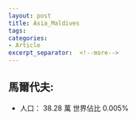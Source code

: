 ```yaml
---
layout: post
title: Asia_Maldives
tags: 
categories:
- Article
excerpt_separator:  <!--more-->
---
```

## 馬爾代夫:
- 人口： 38.28 萬 世界佔比 0.005%
